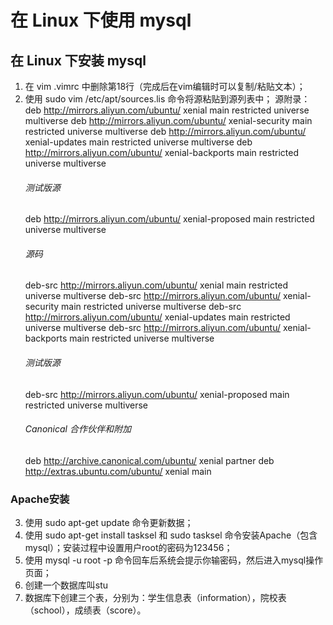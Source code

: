 # 在 Linux 下使用 mysql
## 在 Linux 下安装 mysql
1. 在 vim .vimrc 中删除第18行（完成后在vim编辑时可以复制/粘贴文本）；
2. 使用 sudo vim /etc/apt/sources.lis 命令将源粘贴到源列表中；
   源附录：
   deb http://mirrors.aliyun.com/ubuntu/ xenial main restricted universe multiverse
   deb http://mirrors.aliyun.com/ubuntu/ xenial-security main restricted universe multiverse
   deb http://mirrors.aliyun.com/ubuntu/ xenial-updates main restricted universe multiverse
   deb http://mirrors.aliyun.com/ubuntu/ xenial-backports main restricted universe multiverse
   ###### 测试版源
   deb http://mirrors.aliyun.com/ubuntu/ xenial-proposed main restricted universe multiverse
   ###### 源码
   deb-src http://mirrors.aliyun.com/ubuntu/ xenial main restricted universe multiverse
   deb-src http://mirrors.aliyun.com/ubuntu/ xenial-security main restricted universe multiverse
   deb-src http://mirrors.aliyun.com/ubuntu/ xenial-updates main restricted universe multiverse
   deb-src http://mirrors.aliyun.com/ubuntu/ xenial-backports main restricted universe multiverse
   ###### 测试版源
   deb-src http://mirrors.aliyun.com/ubuntu/ xenial-proposed main restricted universe multiverse
   ###### Canonical 合作伙伴和附加
   deb http://archive.canonical.com/ubuntu/ xenial partner
   deb http://extras.ubuntu.com/ubuntu/ xenial main
### Apache安装
3. 使用 sudo apt-get update 命令更新数据；
4. 使用 sudo apt-get install tasksel 和 sudo tasksel 命令安装Apache（包含mysql）；安装过程中设置用户root的密码为123456；
5. 使用 mysql -u root -p 命令回车后系统会提示你输密码，然后进入mysql操作页面；
6. 创建一个数据库叫stu
7. 数据库下创建三个表，分别为：学生信息表（information），院校表（school），成绩表（score）。
